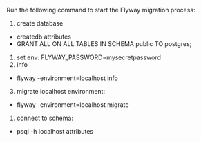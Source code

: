Run the following command to start the Flyway migration process:


1. create database 
- createdb attributes
- GRANT ALL ON ALL TABLES IN SCHEMA public TO postgres;

1. set env: FLYWAY_PASSWORD=mysecretpassword
2. info
- flyway -environment=localhost info
3. migrate localhost environment:
- flyway -environment=localhost migrate 

1. connect to schema:
- psql -h localhost attributes